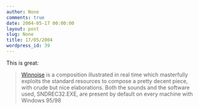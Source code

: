 ```yaml
---
author: None
comments: true
date: 2004-05-17 00:00:00
layout: post
slug: None
title: 17/05/2004
wordpress_id: 39
---
```


This is great:




> [Winnoise](http://mirrored.flabber.nl/winnoise/) is a composition illustrated in real time which masterfully exploits the standard resources to compose a pretty decent piece, with crude but nice elaborations. Both the sounds and the software used, SNDREC32.EXE, are present by default on every machine with Windows 95/98
